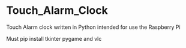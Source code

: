 # Touch_Alarm_Clock
Touch Alarm clock written in Python intended for use the Raspberry Pi


Must pip install tkinter pygame and vlc
